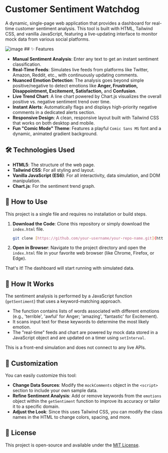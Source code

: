 # Customer Sentiment Watchdog

A dynamic, single-page web application that provides a dashboard for real-time customer sentiment analysis. This tool is built with HTML, Tailwind CSS, and vanilla JavaScript, featuring a live-updating interface to monitor mock data from various social platforms.

![image](https://user-images.githubusercontent.com/your-username/your-repo/assets/screenshot.png) ## ✨ Features

-   **Manual Sentiment Analysis**: Enter any text to get an instant sentiment classification.
-   **Real-Time Feeds**: Simulates live feeds from platforms like Twitter, Amazon, Reddit, etc., with continuously updating comments.
-   **Nuanced Emotion Detection**: The analysis goes beyond simple positive/negative to detect emotions like **Anger, Frustration, Disappointment, Excitement, Satisfaction,** and **Confusion**.
-   **Live Trend Chart**: A line chart powered by Chart.js visualizes the overall positive vs. negative sentiment trend over time.
-   **Instant Alerts**: Automatically flags and displays high-priority negative comments in a dedicated alerts section.
-   **Responsive Design**: A clean, responsive layout built with Tailwind CSS that works on both desktop and mobile.
-   **Fun "Comic Mode" Theme**: Features a playful `Comic Sans MS` font and a dynamic, animated gradient background.

## 🛠️ Technologies Used

-   **HTML5**: The structure of the web page.
-   **Tailwind CSS**: For all styling and layout.
-   **Vanilla JavaScript (ES6)**: For all interactivity, data simulation, and DOM manipulation.
-   **Chart.js**: For the sentiment trend graph.

## 🚀 How to Use

This project is a single file and requires no installation or build steps.

1.  **Download the Code**: Clone this repository or simply download the `index.html` file.
    ```bash
    git clone [https://github.com/your-username/your-repo-name.git](https://github.com/your-username/your-repo-name.git)
    ```
2.  **Open in Browser**: Navigate to the project directory and open the `index.html` file in your favorite web browser (like Chrome, Firefox, or Edge).

That's it! The dashboard will start running with simulated data.

## 🔧 How It Works

The sentiment analysis is performed by a JavaScript function (`getSentiment`) that uses a keyword-matching approach.

-   The function contains lists of words associated with different emotions (e.g., 'terrible', 'awful' for Anger; 'amazing', 'fantastic' for Excitement).
-   It scans input text for these keywords to determine the most likely emotion.
-   The "real-time" feeds and chart are powered by mock data stored in a JavaScript object and are updated on a timer using `setInterval`.

This is a front-end simulation and does not connect to any live APIs.

## 🎨 Customization

You can easily customize this tool:

-   **Change Data Sources**: Modify the `mockComments` object in the `<script>` section to include your own sample data.
-   **Refine Sentiment Analysis**: Add or remove keywords from the `emotions` object within the `getSentiment` function to improve its accuracy or tailor it to a specific domain.
-   **Adjust the Look**: Since this uses Tailwind CSS, you can modify the class names in the HTML to change colors, spacing, and more.

## 📄 License

This project is open-source and available under the [MIT License](LICENSE).
